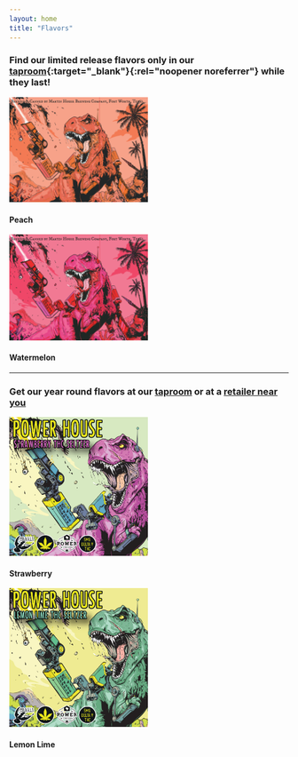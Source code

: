 ```yaml
---
layout: home
title: "Flavors"
---
```



### Find our limited release flavors only in our [taproom](https://maps.app.goo.gl/a6uztVJPVMwocWtMA){:target="_blank"}{:rel="noopener noreferrer"} while they last!

<div class="align-left" style="margin-right: 3rem;">
    <img src="/images/peach.png" class="" alt="" width="250">
    <h4>Peach</h4>
</div>

<div>
    <img src="/images/watermelon.png" class="" alt="" width="250">
    <h4>Watermelon</h4>
</div>

<hr>

<h3 class="align-left">
    Get our year round flavors at our
    <a href="https://maps.app.goo.gl/a6uztVJPVMwocWtMA" target="_blank" rel="noopener noreferrer">taproom</a>
    or at a
    <a href="/finder">retailer near you</a>
</h3>

<div class="align-left" style="margin-right: 3rem;">
    <img src="/images/strawberry.jpg" class="" alt="" width="250">
    <h4>Strawberry</h4>
</div>

<div>
    <img src="/images/lemonlime.jpg" class="" alt="" width="250">
    <h4>Lemon Lime</h4>
</div>

